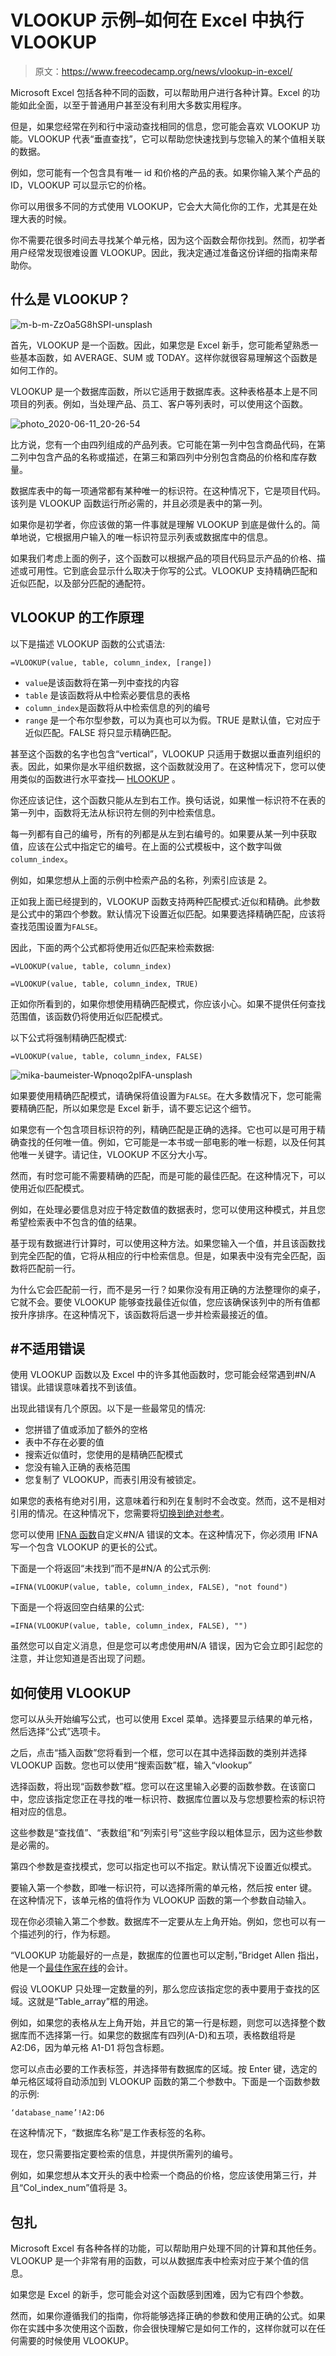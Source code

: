 # VLOOKUP 示例–如何在 Excel 中执行 VLOOKUP

> 原文：<https://www.freecodecamp.org/news/vlookup-in-excel/>

Microsoft Excel 包括各种不同的函数，可以帮助用户进行各种计算。Excel 的功能如此全面，以至于普通用户甚至没有利用大多数实用程序。

但是，如果您经常在列和行中滚动查找相同的信息，您可能会喜欢 VLOOKUP 功能。VLOOKUP 代表“垂直查找”，它可以帮助您快速找到与您输入的某个值相关联的数据。

例如，您可能有一个包含具有唯一 id 和价格的产品的表。如果你输入某个产品的 ID，VLOOKUP 可以显示它的价格。

你可以用很多不同的方式使用 VLOOKUP，它会大大简化你的工作，尤其是在处理大表的时候。

你不需要花很多时间去寻找某个单元格，因为这个函数会帮你找到。然而，初学者用户经常发现很难设置 VLOOKUP。因此，我决定通过准备这份详细的指南来帮助你。

## 什么是 VLOOKUP？

![m-b-m-ZzOa5G8hSPI-unsplash](img/cd86a0f6eec511d0b00be5cdb85d4333.png)

首先，VLOOKUP 是一个函数。因此，如果您是 Excel 新手，您可能希望熟悉一些基本函数，如 AVERAGE、SUM 或 TODAY。这样你就很容易理解这个函数是如何工作的。

VLOOKUP 是一个数据库函数，所以它适用于数据库表。这种表格基本上是不同项目的列表。例如，当处理产品、员工、客户等列表时，可以使用这个函数。

![photo_2020-06-11_20-26-54](img/e4ecb1925acdb4a0d7b79b981124a696.png)

比方说，您有一个由四列组成的产品列表。它可能在第一列中包含商品代码，在第二列中包含产品的名称或描述，在第三和第四列中分别包含商品的价格和库存数量。

数据库表中的每一项通常都有某种唯一的标识符。在这种情况下，它是项目代码。该列是 VLOOKUP 函数运行所必需的，并且必须是表中的第一列。

如果你是初学者，你应该做的第一件事就是理解 VLOOKUP 到底是做什么的。简单地说，它根据用户输入的唯一标识符显示列表或数据库中的信息。

如果我们考虑上面的例子，这个函数可以根据产品的项目代码显示产品的价格、描述或可用性。它到底会显示什么取决于你写的公式。VLOOKUP 支持精确匹配和近似匹配，以及部分匹配的通配符。

## VLOOKUP 的工作原理

以下是描述 VLOOKUP 函数的公式语法:

`=VLOOKUP(value, table, column_index, [range])`

*   `value`是该函数将在第一列中查找的内容
*   `table` 是该函数将从中检索必要信息的表格
*   `column_index`是函数将从中检索信息的列的编号
*   `range` 是一个布尔型参数，可以为真也可以为假。TRUE 是默认值，它对应于近似匹配。FALSE 将只显示精确匹配。

甚至这个函数的名字也包含“vertical”，VLOOKUP 只适用于数据以垂直列组织的表。因此，如果你是水平组织数据，这个函数就没用了。在这种情况下，您可以使用类似的函数进行水平查找— [HLOOKUP](https://support.office.com/en-us/article/hlookup-function-a3034eec-b719-4ba3-bb65-e1ad662ed95f) 。

你还应该记住，这个函数只能从左到右工作。换句话说，如果惟一标识符不在表的第一列中，函数将无法从标识符左侧的列中检索信息。

每一列都有自己的编号，所有的列都是从左到右编号的。如果要从某一列中获取值，应该在公式中指定它的编号。在上面的公式模板中，这个数字叫做`column_index`。

例如，如果您想从上面的示例中检索产品的名称，列索引应该是 2。

正如我上面已经提到的，VLOOKUP 函数支持两种匹配模式:近似和精确。此参数是公式中的第四个参数。默认情况下设置近似匹配。如果要选择精确匹配，应该将查找范围设置为`FALSE`。

因此，下面的两个公式都将使用近似匹配来检索数据:

`=VLOOKUP(value, table, column_index)`

`=VLOOKUP(value, table, column_index, TRUE)`

正如你所看到的，如果你想使用精确匹配模式，你应该小心。如果不提供任何查找范围值，该函数仍将使用近似匹配模式。

以下公式将强制精确匹配模式:

`=VLOOKUP(value, table, column_index, FALSE)`

![mika-baumeister-Wpnoqo2plFA-unsplash](img/df6d41267936c3d5e1ba6de57b0e5b4a.png)

如果要使用精确匹配模式，请确保将值设置为`FALSE`。在大多数情况下，您可能需要精确匹配，所以如果您是 Excel 新手，请不要忘记这个细节。

如果您有一个包含项目标识符的列，精确匹配是正确的选择。它也可以是可用于精确查找的任何唯一值。例如，它可能是一本书或一部电影的唯一标题，以及任何其他唯一关键字。请记住，VLOOKUP 不区分大小写。

然而，有时您可能不需要精确的匹配，而是可能的最佳匹配。在这种情况下，可以使用近似匹配模式。

例如，在处理必要信息对应于特定数值的数据表时，您可以使用这种模式，并且您希望检索表中不包含的值的结果。

基于现有数据进行计算时，可以使用这种方法。如果您输入一个值，并且该函数找到完全匹配的值，它将从相应的行中检索信息。但是，如果表中没有完全匹配，函数将匹配前一行。

为什么它会匹配前一行，而不是另一行？如果你没有用正确的方法整理你的桌子，它就不会。要使 VLOOKUP 能够查找最佳近似值，您应该确保该列中的所有值都按升序排序。在这种情况下，该函数将后退一步并检索最接近的值。

## #不适用错误

使用 VLOOKUP 函数以及 Excel 中的许多其他函数时，您可能会经常遇到#N/A 错误。此错误意味着找不到该值。

出现此错误有几个原因。以下是一些最常见的情况:

*   您拼错了值或添加了额外的空格
*   表中不存在必要的值
*   搜索近似值时，您使用的是精确匹配模式
*   您没有输入正确的表格范围
*   您复制了 VLOOKUP，而表引用没有被锁定。

如果您的表格有绝对引用，这意味着行和列在复制时不会改变。然而，这不是相对引用的情况。在这种情况下，您需要将[切换到绝对参考](https://support.office.com/en-us/article/switch-between-relative-absolute-and-mixed-references-dfec08cd-ae65-4f56-839e-5f0d8d0baca9)。

您可以使用 [IFNA 函数](https://support.office.com/en-ie/article/ifna-function-6626c961-a569-42fc-a49d-79b4951fd461)自定义#N/A 错误的文本。在这种情况下，你必须用 IFNA 写一个包含 VLOOKUP 的更长的公式。

下面是一个将返回“未找到”而不是#N/A 的公式示例:

`=IFNA(VLOOKUP(value, table, column_index, FALSE), "not found")`

下面是一个将返回空白结果的公式:

`=IFNA(VLOOKUP(value, table, column_index, FALSE), "")`

虽然您可以自定义消息，但是您可以考虑使用#N/A 错误，因为它会立即引起您的注意，并让您知道是否出现了问题。

## 如何使用 VLOOKUP

您可以从头开始编写公式，也可以使用 Excel 菜单。选择要显示结果的单元格，然后选择“公式”选项卡。

之后，点击“插入函数”您将看到一个框，您可以在其中选择函数的类别并选择 VLOOKUP 函数。您也可以使用“搜索函数”框，输入“vlookup”

选择函数，将出现“函数参数”框。您可以在这里输入必要的函数参数。在该窗口中，您应该指定您正在寻找的唯一标识符、数据库位置以及与您想要检索的标识符相对应的信息。

这些参数是“查找值”、“表数组”和“列索引号”这些字段以粗体显示，因为这些参数是必需的。

第四个参数是查找模式，您可以指定也可以不指定。默认情况下设置近似模式。

要输入第一个参数，即唯一标识符，可以选择所需的单元格，然后按 enter 键。在这种情况下，该单元格的值将作为 VLOOKUP 函数的第一个参数自动输入。

现在你必须输入第二个参数。数据库不一定要从左上角开始。例如，您也可以有一个描述列的行，作为标题。

“VLOOKUP 功能最好的一点是，数据库的位置也可以定制，”Bridget Allen 指出，他是一个[最佳作家在线](http://bestwritersonline.com/)的会计。

假设 VLOOKUP 只处理一定数量的列，那么您应该指定您的表中要用于查找的区域。这就是“Table_array”框的用途。

例如，如果您的表格从左上角开始，并且它的第一行是标题，则您可以选择整个数据库而不选择第一行。如果您的数据库有四列(A-D)和五项，表格数组将是 A2:D6，因为单元格 A1-D1 将包含标题。

您可以点击必要的工作表标签，并选择带有数据库的区域。按 Enter 键，选定的单元格区域将自动添加到 VLOOKUP 函数的第二个参数中。下面是一个函数参数的示例:

`‘database_name’!A2:D6`

在这种情况下，“数据库名称”是工作表标签的名称。

现在，您只需要指定要检索的信息，并提供所需列的编号。

例如，如果您想从本文开头的表中检索一个商品的价格，您应该使用第三行，并且“Col_index_num”值将是 3。

## 包扎

Microsoft Excel 有各种各样的功能，可以帮助用户处理不同的计算和其他任务。VLOOKUP 是一个非常有用的函数，可以从数据库表中检索对应于某个值的信息。

如果您是 Excel 的新手，您可能会对这个函数感到困难，因为它有四个参数。

然而，如果你遵循我们的指南，你将能够选择正确的参数和使用正确的公式。如果你在实践中多次使用这个函数，你会很快理解它是如何工作的，这样你就可以在任何需要的时候使用 VLOOKUP。